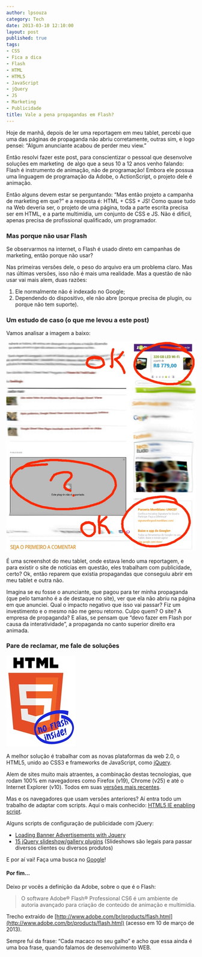 ```yaml
---
author: lpsouza
category: Tech
date: 2013-03-10 12:10:00
layout: post
published: true
tags:
- CSS
- Fica a dica
- Flash
- HTML
- HTML5
- JavaScript
- jQuery
- JS
- Marketing
- Publicidade
title: Vale a pena propagandas em Flash?
---
```


Hoje de manhã, depois de ler uma reportagem em meu tablet, percebi que uma das páginas de propaganda não abriu corretamente, outras sim, e logo pensei: “Algum anunciante acabou de perder meu view.”

Então resolvi fazer este post, para conscientizar o pessoal que desenvolve soluções em marketing&nbsp; de algo que a seus 10 a 12 anos venho falando: Flash é instrumento de animação, não de programação! Embora ele possua uma linguagem de programação da Adobe, o ActionScript, o projeto dele é animação.

Então alguns devem estar se perguntando: “Mas então projeto a campanha de marketing em que?” e a resposta é: HTML + CSS + JS! Como quase tudo na Web deveria ser, o projeto de uma página, toda a parte escrita precisa ser em HTML, e a parte multimídia, um conjunto de CSS e JS. Não é dificil, apenas precisa de profissional qualificado, um programador.

### Mas porque não usar Flash

Se observarmos na internet, o Flash é usado direto em campanhas de marketing, então porque não usar?

Nas primeiras versões dele, o peso do arquivo era um problema claro. Mas nas últimas versões, isso não é mais uma realidade. Mas a questão de não usar vai mais alem, duas razões:

  1. Ele normalmente não é indexado no Google;
  2. Dependendo do dispositivo, ele não abre (porque precisa de plugin, ou porque não tem suporte).

### Um estudo de caso (o que me levou a este post)

Vamos analisar a imagem a baixo:

![Exemplo](/wp-content/uploads/2013/03/1362831418416.jpg)

É uma screenshot do meu tablet, onde estava lendo uma reportagem, e para existir o site de notícias em questão, eles trabalham com publicidade, certo? Ok, então reparem que existia propagandas que conseguiu abrir em meu tablet e outra não.

Imagina se eu fosse o anunciante, que pagou para ter minha propaganda (que pelo tamanho é a de destaque no site), ver que ela não abriu na página em que anunciei. Qual o impacto negativo que isso vai passar? Fiz um investimento e o mesmo não me gerou retorno. Culpo quem? O site? A empresa de propaganda? E alias, se pensam que “devo fazer em Flash por causa da interatividade”, a propaganda no canto superior direito era animada.

### Pare de reclamar, me fale de soluções

![No flash inside](/wp-content/uploads/2013/03/html5_no_flash_inside.jpg)

A melhor solução é trabalhar com as novas plataformas da web 2.0, o HTML5, unido ao CSS3 e frameworks de JavaScript, como [jQuery](http://www.jquery.com).

Alem de sites muito mais atraentes, a combinação destas tecnologias, que rodam 100% em navegadores como Firefox (v19), Chrome (v25) e até o Internet Explorer (v10). Todos em suas [versões mais recentes](http://html5test.com/compare/browser/chrome25/ff19/ie10.html).

Mas e os navegadores que usam versões anteriores? Aí entra todo um trabalho de adaptar com scripts. Aqui o mais conhecido: [HTML5 IE enabling script](https://code.google.com/p/html5shiv/).

Alguns scripts de configuração de publicidade com jQuery:

* [Loading Banner Advertisements with Jquery](http://www.9lessons.info/2010/04/load-banner-advertisement-with-jquery.html)
* [15 jQuery slideshow/gallery plugins](http://www.webanddesigners.com/15-jquery-slideshow-and-plugins/) (Slideshows são legais para passar diversos clientes ou diversos produtos)

E por aí vai! Faça uma busca no [Google](http://www.google.com)!

#### Por fim…

Deixo pr vocês a definição da Adobe, sobre o que é o Flash:

> O software Adobe® Flash® Professional CS6 é um ambiente de autoria avançado para criação de conteúdo de animação e multimídia.

Trecho extraído de [http://www.adobe.com/br/products/flash.html](http://www.adobe.com/br/products/flash.html) (acesso em 10 de março de 2013).

Sempre fui da frase: “Cada macaco no seu galho” e acho que essa ainda é uma boa frase, quando falamos de desenvolvimento WEB.
